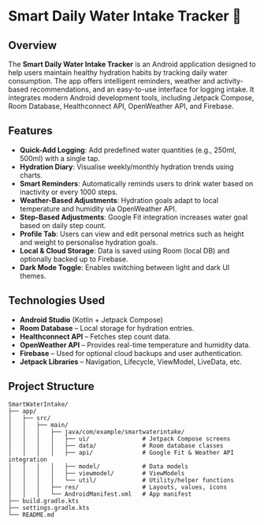 # Smart Daily Water Intake Tracker 🚰

## Overview

The **Smart Daily Water Intake Tracker** is an Android application designed to help users maintain healthy hydration habits by tracking daily water consumption. The app offers intelligent reminders, weather and activity-based recommendations, and an easy-to-use interface for logging intake. It integrates modern Android development tools, including Jetpack Compose, Room Database, Healthconnect API, OpenWeather API, and Firebase.

## Features

- **Quick-Add Logging**: Add predefined water quantities (e.g., 250ml, 500ml) with a single tap.
- **Hydration Diary**: Visualise weekly/monthly hydration trends using charts.
- **Smart Reminders**: Automatically reminds users to drink water based on inactivity or every 1000 steps.
- **Weather-Based Adjustments**: Hydration goals adapt to local temperature and humidity via OpenWeather API.
- **Step-Based Adjustments**: Google Fit integration increases water goal based on daily step count.
- **Profile Tab**: Users can view and edit personal metrics such as height and weight to personalise hydration goals.
- **Local & Cloud Storage**: Data is saved using Room (local DB) and optionally backed up to Firebase.
- **Dark Mode Toggle**: Enables switching between light and dark UI themes.

## Technologies Used

- **Android Studio** (Kotlin + Jetpack Compose)
- **Room Database** – Local storage for hydration entries.
- **Healthconnect API** – Fetches step count data.
- **OpenWeather API** – Provides real-time temperature and humidity data.
- **Firebase** – Used for optional cloud backups and user authentication.
- **Jetpack Libraries** – Navigation, Lifecycle, ViewModel, LiveData, etc.

## Project Structure

```text
SmartWaterIntake/
├── app/
│   ├── src/
│   │   ├── main/
│   │   │   ├── java/com/example/smartwaterintake/
│   │   │   │   ├── ui/               # Jetpack Compose screens
│   │   │   │   ├── data/             # Room database classes
│   │   │   │   ├── api/              # Google Fit & Weather API integration
│   │   │   │   ├── model/            # Data models
│   │   │   │   ├── viewmodel/        # ViewModels
│   │   │   │   └── util/             # Utility/helper functions
│   │   │   ├── res/                  # Layouts, values, icons
│   │   │   └── AndroidManifest.xml   # App manifest
├── build.gradle.kts
├── settings.gradle.kts
└── README.md
